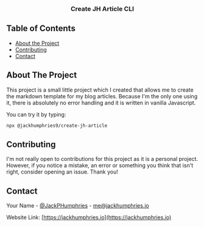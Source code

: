 <!-- PROJECT LOGO -->
<br />
<p align="center">

  <h3 align="center">Create JH Article CLI</h3>

</p>

<!-- TABLE OF CONTENTS -->

## Table of Contents

-   [About the Project](#about-the-project)
-   [Contributing](#contributing)
-   [Contact](#contact)

<!-- ABOUT THE PROJECT -->

## About The Project

This project is a small little project which I created that allows me to create the markdown template for my blog articles. Because I'm the only one using it, there is absolutely no error handling and it is written in vanilla Javascript.

You can try it by typing:

```sh
npx @jackhumphries9/create-jh-article
```

## Contributing

I'm not really open to contributions for this project as it is a personal project. However, if you notice a mistake, an error or something you think that isn't right, consider opening an issue. Thank you!

<!-- CONTACT -->

## Contact

Your Name - [@JackPHumphries](https://twitter.com/JackPHumphries) - me@jackhumphries.io

Website Link: [https://jackhumphries.io](https://jackhumphries.io)
